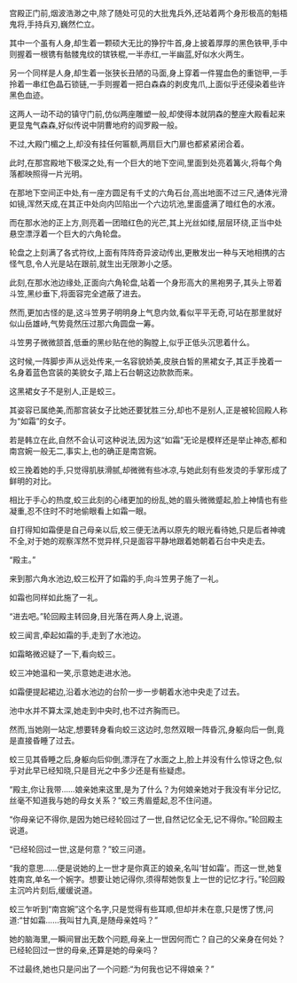 
宫殿正门前,烟波浩渺之中,除了随处可见的大批鬼兵外,还站着两个身形极高的魁梧鬼将,手持兵刃,巍然伫立。

其中一个虽有人身,却生着一颗硕大无比的狰狞牛首,身上披着厚厚的黑色铁甲,手中则握着一根镌有骷髅鬼纹的镔铁棍,一半赤红,一半幽蓝,好似水火两生。

另一个同样是人身,却生着一张狭长丑陋的马面,身上穿着一件猩血色的重铠甲,一手拎着一串红色晶石锁链,一手则握着一把白森森的剥皮鬼爪,上面似乎还侵染着些许黑色血迹。

这两人一动不动的镇守门前,仿似两座雕塑一般,却使得本就阴森的整座大殿看起来更显鬼气森森,好似传说中阴曹地府的阎罗殿一般。

不过,大殿门楣之上,却没有挂任何匾额,两扇巨大门扉也都紧紧闭合着。

此时,在那宫殿地下极深之处,有一个巨大的地下空间,里面到处亮着篝火,将每个角落都映照得一片光明。

在那地下空间正中处,有一座方圆足有千丈的六角石台,高出地面不过三尺,通体光滑如镜,浑然天成,在其正中处向内凹陷出一个六边坑池,里面盛满了暗红色的水液。

而在那水池的正上方,则亮着一团暗红色的光芒,其上光丝如缕,层层环绕,正当中处悬空漂浮着一个巨大的六角轮盘。

轮盘之上刻满了各式符纹,上面有阵阵奇异波动传出,更散发出一种与天地相携的古怪气息,令人光是站在跟前,就生出无限渺小之感。

此刻,在那水池边缘处,正面向六角轮盘,站着一个身形高大的黑袍男子,其头上带着斗笠,黑纱垂下,将面容完全遮蔽了进去。

然而,更加古怪的是,这斗笠男子明明身上气息内敛,看似平平无奇,可站在那里就好似山岳雄峙,气势竟然压过那六角圆盘一筹。

斗笠男子微微颔首,低垂的黑纱贴在他的胸膛上,似乎正低头沉思着什么。

这时候,一阵脚步声从远处传来,一名容貌娇美,皮肤白皙的黑裙女子,其正手挽着一名身着蓝色宫装的美貌女子,踏上石台朝这边款款而来。

这黑裙女子不是别人,正是蛟三。

其姿容已属绝美,而那宫装女子比她还要犹胜三分,却也不是别人,正是被轮回殿人称为“如霜”的女子。

若是韩立在此,自然不会认可这种说法,因为这“如霜”无论是模样还是举止神态,都和南宫婉一般无二,事实上,也的确正是南宫婉。

蛟三挽着她的手,只觉得肌肤滑腻,却微微有些冰凉,与她此刻有些发烫的手掌形成了鲜明的对比。

相比于手心的热度,蛟三此刻的心绪更加的纷乱,她的眉头微微蹙起,脸上神情也有些凝重,忍不住时不时地偷眼看上如霜一眼。

自打得知如霜便是自己母亲以后,蛟三便无法再以原先的眼光看待她,只是后者神魂不全,对于她的观察浑然不觉异样,只是面容平静地跟着她朝着石台中央走去。

“殿主。”

来到那六角水池边,蛟三松开了如霜的手,向斗笠男子施了一礼。

如霜也同样如此施了一礼。

“进去吧。”轮回殿主转回身,目光落在两人身上,说道。

蛟三闻言,牵起如霜的手,走到了水池边。

如霜略微迟疑了一下,看向蛟三。

蛟三冲她温和一笑,示意她走进水池。

如霜便提起裙边,沿着水池边的台阶一步一步朝着水池中央走了过去。

池中水并不算太深,她走到中央时,也不过齐胸而已。

然而,当她刚一站定,想要转身看向蛟三这边时,忽然双眼一阵昏沉,身躯向后一倒,竟是直接昏睡了过去。

蛟三见其昏睡之后,身躯向后仰倒,漂浮在了水面之上,脸上并没有什么惊讶之色,似乎对此早已经知晓,只是目光之中多少还是有些疑虑。

“殿主,你让我带……娘亲她来这里,是为了什么？为何娘亲她对于我没有半分记忆,丝毫不知道我与她的母女关系？”蛟三秀眉蹙起,忍不住问道。

“你母亲记不得你,是因为她已经轮回过了一世,自然记忆全无,记不得你。”轮回殿主说道。

“已经轮回过一世,这是何意？”蛟三问道。

“我的意思……便是说她的上一世才是你真正的娘亲,名叫‘甘如霜’。而这一世,她复姓南宫,单名一个婉字。想要让她记得你,须得帮她恢复上一世的记忆才行。”轮回殿主沉吟片刻后,缓缓说道。

蛟三乍听到“南宫婉”这个名字,只是觉得有些耳顺,但却并未在意,只是愣了愣,问道:“甘如霜……我叫甘九真,是随母亲姓吗？”

她的脑海里,一瞬间冒出无数个问题,母亲上一世因何而亡？自己的父亲身在何处？已经轮回过一世的母亲,还算是她的母亲吗？

不过最终,她也只是问出了一个问题:“为何我也记不得娘亲？”